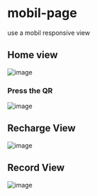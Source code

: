 # mobil-page
use a mobil responsive view

## Home view
![image](https://user-images.githubusercontent.com/74383773/194781740-5730dd18-ee0e-4c76-a8ee-d43aaed4635f.png)

### Press the QR
![image](https://user-images.githubusercontent.com/74383773/194781925-986ca4e5-c2ce-48e9-b677-ff86b0a7e383.png)

## Recharge View
![image](https://user-images.githubusercontent.com/74383773/194782904-48c493e9-aa86-4bfc-b764-11df880f4438.png)

## Record View
![image](https://user-images.githubusercontent.com/74383773/194828981-b27c175f-655b-465d-ace8-a7a42af24e06.png)
